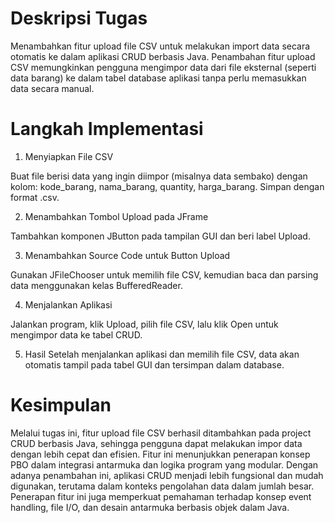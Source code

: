 # Deskripsi Tugas
Menambahkan fitur upload file CSV untuk melakukan import data secara otomatis ke dalam aplikasi CRUD berbasis Java. Penambahan fitur upload CSV memungkinkan pengguna mengimpor data dari file eksternal (seperti data barang) ke dalam tabel database aplikasi tanpa perlu memasukkan data secara manual. 
# Langkah Implementasi 
1. Menyiapkan File CSV

Buat file berisi data yang ingin diimpor (misalnya data sembako) dengan kolom:
kode_barang, nama_barang, quantity, harga_barang.
Simpan dengan format .csv.

2. Menambahkan Tombol Upload pada JFrame

Tambahkan komponen JButton pada tampilan GUI dan beri label Upload.

3. Menambahkan Source Code untuk Button Upload

Gunakan JFileChooser untuk memilih file CSV, kemudian baca dan parsing data menggunakan kelas BufferedReader.

4. Menjalankan Aplikasi

Jalankan program, klik Upload, pilih file CSV, lalu klik Open untuk mengimpor data ke tabel CRUD.

5. Hasil
Setelah menjalankan aplikasi dan memilih file CSV, data akan otomatis tampil pada tabel GUI dan tersimpan dalam database.
# Kesimpulan
Melalui tugas ini, fitur upload file CSV berhasil ditambahkan pada project CRUD berbasis Java, sehingga pengguna dapat melakukan impor data dengan lebih cepat dan efisien. Fitur ini menunjukkan penerapan konsep PBO dalam integrasi antarmuka dan logika program yang modular. Dengan adanya penambahan ini, aplikasi CRUD menjadi lebih fungsional dan mudah digunakan, terutama dalam konteks pengolahan data dalam jumlah besar. Penerapan fitur ini juga memperkuat pemahaman terhadap konsep event handling, file I/O, dan desain antarmuka berbasis objek dalam Java.
